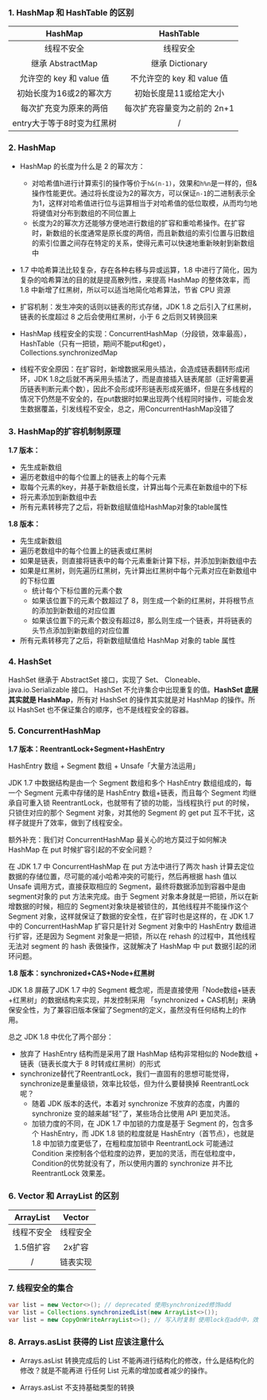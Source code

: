 ### 1. HashMap 和 HashTable 的区别

|          HashMap           |          HashTable          |
| :------------------------: | :-------------------------: |
|         线程不安全         |          线程安全           |
|      继承 AbstractMap      |       继承 Dictionary       |
|  允许空的 key 和 value 值  | 不允许空的 key 和 value 值  |
|  初始长度为16或2的幂次方   |   初始长度是11或给定大小    |
|   每次扩充变为原来的两倍   | 每次扩充容量变为之前的 2n+1 |
| entry大于等于8时变为红黑树 |              /              |

### 2. HashMap

- HashMap 的长度为什么是 2 的幂次方：
  - 对哈希值h进行计算索引的操作等价于`h&(n-1)`，效果和`h%n`是一样的，但&操作性能更优。通过将长度设为2的幂次方，可以保证`n-1`的二进制表示全为1，这样对哈希值进行位与运算相当于对哈希值的低位取模，从而均匀地将键值对分布到数组的不同位置上
  - 长度为2的幂次方还能够方便地进行数组的扩容和重哈希操作。在扩容时，新数组的长度通常是原长度的两倍，而且新数组的索引位置与旧数组的索引位置之间存在特定的关系，使得元素可以快速地重新映射到新数组中
- 1.7 中哈希算法比较复杂，存在各种右移与异或运算，1.8 中进行了简化，因为复杂的哈希算法的目的就是提高散列性，来提高 HashMap 的整体效率，而 1.8 中新增了红黑树，所以可以适当地简化哈希算法，节省 CPU 资源

- 扩容机制：发生冲突的话则以链表的形式存储，JDK 1.8 之后引入了红黑树，链表的长度超过 8 之后会使用红黑树，小于 6 之后则又转换回来

- HashMap 线程安全的实现：ConcurrentHashMap（分段锁，效率最高），HashTable（只有一把锁，期间不能put和get），Collections.synchronizedMap
- 线程不安全原因：在扩容时，新增数据采用头插法，会造成链表翻转形成闭环，JDK 1.8之后就不再采用头插法了，而是直接插入链表尾部（正好需要遍历链表判断元素个数），因此不会形成环形链表形成死循环，但是在多线程的情况下仍然是不安全的，在put数据时如果出现两个线程同时操作，可能会发生数据覆盖，引发线程不安全，总之，用ConcurrentHashMap没错了

### 3. HashMap的扩容机制制原理
**1.7 版本：**

- 先生成新数组
- 遍历老数组中的每个位置上的链表上的每个元素
- 取每个元素的key，并基于新数组长度，计算出每个元素在新数组中的下标
- 将元素添加到新数组中去
- 所有元素转移完了之后，将新数组赋值给HashMap对象的table属性

**1.8 版本：**

- 先生成新数组
- 遍历老数组中的每个位置上的链表或红黑树
- 如果是链表，则直接将链表中的每个元素重新计算下标，并添加到新数组中去
- 如果是红黑树，则先遍历红黑树，先计算出红黑树中每个元素对应在新数组中的下标位置
  - 统计每个下标位置的元素个数
  - 如果该位置下的元素个数超过了 8，则生成一个新的红黑树，并将根节点的添加到新数组的对应位置
  - 如果该位置下的元素个数没有超过8，那么则生成一个链表，并将链表的头节点添加到新数组的对应位置
- 所有元素转移完了之后，将新数组赋值给 HashMap 对象的 table 属性

### 4. HashSet

HashSet 继承于 AbstractSet 接口，实现了 Set、 Cloneable、 java.io.Serializable 接口。 HashSet 不允许集合中出现重复的值。**HashSet 底层其实就是 HashMap**，所有对 HashSet 的操作其实就是对 HashMap 的操作。所以 HashSet 也不保证集合的顺序，也不是线程安全的容器。 

### 5. ConcurrentHashMap

**1.7 版本：ReentrantLock+Segment+HashEntry**

HashEntry 数组 + Segment 数组 + Unsafe「大量方法运用」

JDK 1.7 中数据结构是由一个 Segment 数组和多个 HashEntry 数组组成的，每一个 Segment 元素中存储的是 HashEntry 数组+链表，而且每个 Segment 均继承自可重入锁 ReentrantLock，也就带有了锁的功能，当线程执行 put 的时候，只锁住对应的那个 Segment 对象，对其他的 Segment 的 get put 互不干扰，这样子就提升了效率，做到了线程安全。

额外补充：我们对 ConcurrentHashMap 最关心的地方莫过于如何解决 HashMap 在 put 时候扩容引起的不安全问题？

在 JDK 1.7 中 ConcurrentHashMap 在 put 方法中进行了两次 hash 计算去定位数据的存储位置，尽可能的减小哈希冲突的可能行，然后再根据 hash 值以 Unsafe 调用方式，直接获取相应的 Segment，最终将数据添加到容器中是由 segment对象的 put 方法来完成。由于 Segment 对象本身就是一把锁，所以在新增数据的时候，相应的 Segment对象块是被锁住的，其他线程并不能操作这个 Segment 对象，这样就保证了数据的安全性，在扩容时也是这样的，在 JDK 1.7 中的 ConcurrentHashMap 扩容只是针对 Segment 对象中的 HashEntry 数组进行扩容，还是因为 Segment 对象是一把锁，所以在 rehash 的过程中，其他线程无法对 segment 的 hash 表做操作，这就解决了 HashMap 中 put 数据引起的闭环问题。

**1.8 版本：synchronized+CAS+Node+红黑树**

JDK 1.8 屏蔽了JDK 1.7 中的 Segment 概念呢，而是直接使用「Node数组+链表+红黑树」的数据结构来实现，并发控制采用 「synchronized + CAS机制」来确保安全性，为了兼容旧版本保留了Segment的定义，虽然没有任何结构上的作用。

总之 JDK 1.8 中优化了两个部分：

- 放弃了 HashEntry 结构而是采用了跟 HashMap 结构非常相似的 Node数组 + 链表（链表长度大于 8 时转成红黑树）的形式
- synchronize替代了ReentrantLock，我们一直固有的思想可能觉得，synchronize是重量级锁，效率比较低，但为什么要替换掉 ReentrantLock 呢？
  - 随着 JDK 版本的迭代，本着对 synchronize 不放弃的态度，内置的 synchronize 变的越来越“轻”了，某些场合比使用 API 更加灵活。
  - 加锁力度的不同，在 JDK 1.7 中加锁的力度是基于 Segment 的，包含多个 HashEntry，而 JDK 1.8 锁的粒度就是 HashEntry（首节点），也就是 1.8 中加锁力度更低了，在粗粒度加锁中 ReentrantLock 可能通过 Condition 来控制各个低粒度的边界，更加的灵活，而在低粒度中，Condition的优势就没有了，所以使用内置的 synchronize 并不比 ReentrantLock 效果差。


### 6. Vector 和 ArrayList 的区别

| ArrayList  |  Vector  |
| :--------: | :------: |
| 线程不安全 | 线程安全 |
| 1.5倍扩容  |  2x扩容  |
|     /      | 链表实现 |

### 7. 线程安全的集合

```java
var list = new Vector<>(); // deprecated 使用synchronized修饰add
var list = Collections.synchronizedList(new ArrayList<>());
var list = new CopyOnWriteArrayList<>(); // 写入时复制 使用lock在add中，效率较高
```

### 8. Arrays.asList 获得的 List 应该注意什么

- Arrays.asList 转换完成后的 List 不能再进⾏结构化的修改，什么是结构化的修改？就是不能再进
  ⾏任何 List 元素的增加或者减少的操作。

- Arrays.asList 不⽀持基础类型的转换
